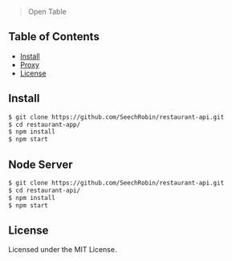 > Open Table

## Table of Contents

- [Install](#install)
- [Proxy](#proxy)
- [License](#license)

## Install

```sh
$ git clone https://github.com/SeechRobin/restaurant-api.git
$ cd restaurant-app/
$ npm install
$ npm start
```

## Node Server



```sh
$ git clone https://github.com/SeechRobin/restaurant-api.git
$ cd restaurant-api/
$ npm install
$ npm start
```



## License

Licensed under the MIT License.
